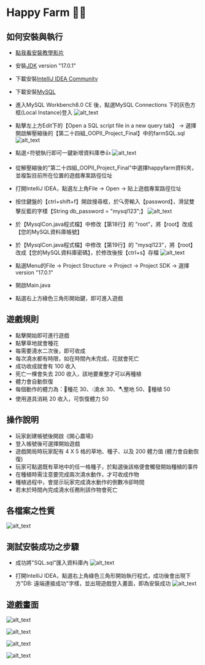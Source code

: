 # Happy Farm 🌲🌻
## 如何安裝與執行
- [點我看安裝教學影片]()
- 安裝[JDK](https://www.oracle.com/java/technologies/javase-jdk15-downloads.html) version "17.0.1"
- 下載安裝[IntelliJ IDEA Community](https://www.jetbrains.com/idea/download/download-thanks.html?platform=windows&code=IIC)
- 下載安裝[MySQL](https://dev.mysql.com/downloads/file/?id=508940)
- 進入MySQL Workbench8.0 CE 後，點選MySQL Connections 下的灰色方框(Local Instance)登入
![alt_text](https://github.com/liubisui22/liubisui22/blob/main/mysql1.png)

- 點擊左上方Edit下的【Open a SQL script file in a new query tab】 → 選擇開啟解壓縮後的【第二十四組_OOPII_Project_Final】中的farmSQL.sql
![alt_text](https://github.com/liubisui22/liubisui22/blob/main/mysql2.png)

- 點選⚡️符號執行即可一鍵新增資料庫😎👍
![alt_text](https://github.com/liubisui22/liubisui22/blob/main/mysql3.png)

- 從解壓縮後的"第二十四組_OOPII_Project_Final"中選擇happyfarm資料夾，並複製目前所在位置的遊戲專案路徑位址
- 打開IntelliJ IDEA，點選左上角File → Open → 貼上遊戲專案路徑位址
- 按住鍵盤的【ctrl+shift+f】開啟搜尋框，於🔍旁輸入【password】，滑鼠雙擊反藍的字樣【String db_password = "mysql123";】
![alt_text](https://github.com/liubisui22/liubisui22/blob/main/ChangePwd.png)

- 於【MysqlCon.java程式檔】中修改【第18行】的 "root"，將【root】改成【您的MySQL資料庫帳號】
- 於【MysqlCon.java程式檔】中修改【第19行】的 "mysql123"，將【root】改成【您的MySQL資料庫密碼】，於修改後按【ctrl+s】存檔
![alt_text](https://github.com/liubisui22/liubisui22/blob/main/ChangePwdCont.png)

- 點選Menu的File → Project Structure → Project → Project SDK → 選擇 version "17.0.1"
- 開啟Main.java
- 點選右上方綠色三角形開始鍵，即可進入遊戲

## 遊戲規則
- 點擊開始即可進行遊戲
- 點擊草地就會種花
- 每需要澆水二次後，即可收成
- 每次澆水都有時限，如在時間內未完成，花就會死亡
- 成功收成就會有 100 收入
- 死亡一棵會失去 200 收入，該地要重整才可以再種植
- 體力會自動恢復
- 每個動作的體力為：🌼種花 30、💧澆水 30、🪓整地 50、🌱種植 50
- 使用道具消耗 20 收入，可恢復體力 50

## 操作說明
- 玩家創建帳號後開啟《開心農場》
- 登入帳號後可選擇開始遊戲
- 遊戲開局時玩家配有 4 X 5 格的草地、種子、以及 200 體力值 (體力會自動恢復)
- 玩家可點選既有草地中的任一格種子，於點選後該格便會觸發開始種植的事件
- 在種植時需注意要完成兩次澆水動作，才可收成作物
- 種植過程中，會提示玩家完成澆水動作的倒數冷卻時間
- 若未於時間內完成澆水任務則該作物會死亡

## 各檔案之性質
![alt_text](https://github.com/liubisui22/liubisui22/blob/main/%E7%A8%8B%E5%BC%8F%E6%9E%B6%E6%A7%8B%E5%9C%96.png)



## 測試安裝成功之步驟
- 成功將"SQL.sql"匯入資料庫內
![alt_text](https://github.com/liubisui22/liubisui22/blob/main/test1.png?raw=true)

- 打開IntelliJ IDEA，點選右上角綠色三角形開始執行程式，成功後會出現下方"DB: 遠端連接成功"字樣，並出現遊戲登入畫面，即為安裝成功
![alt_text](https://github.com/liubisui22/liubisui22/blob/main/test2.png?raw=true)


## 遊戲畫面
![alt_text](https://github.com/liubisui22/liubisui22/blob/main/play1.jpg?raw=true)

![alt_text](https://github.com/liubisui22/liubisui22/blob/main/play2.jpg?raw=true)

![alt_text](https://github.com/liubisui22/liubisui22/blob/main/play3.jpg?raw=true)

![alt_text](https://github.com/liubisui22/liubisui22/blob/main/play4.jpg?raw=true)
